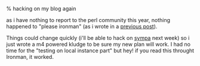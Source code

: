 % hacking on my blog again

as i have nothing to report to the perl community this year, nothing happened
to "please ironman" (as i wrote in a
[previous post](http://eiro.github.com/posts/2014/eiro-brain-dump_to_please_ironman.html)).

Things could change quickly (i'll be able to hack on [sympa](http://sympa.org/) next week) so i just wrote a
m4 powered kludge to be sure my new plan will work.  I had no time for the
"testing on local instance part" but hey! if you read this throught Ironman, it
worked.

